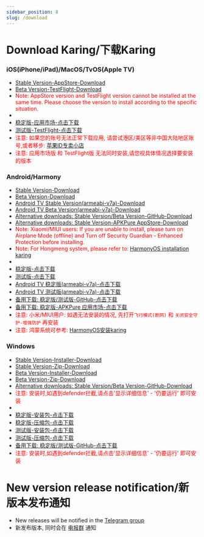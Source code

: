 ```yaml
---
sidebar_position: 8
slug: /download
---
```


# Download Karing/下载Karing

### iOS(iPhone/iPad)/MacOS/TvOS(Apple TV)
- [Stable Version-AppStore-Download](https://apps.apple.com/us/app/karing/id6472431552)
- [Beta Version-TestFlight-Download](https://testflight.apple.com/join/RLU59OsJ)
- <font color="red">Note: AppStore version and TestFlight version cannot be installed at the same time. Please choose the version to install according to the specific situation.</font>
-
- [稳定版-应用市场-点击下载](https://apps.apple.com/us/app/karing/id6472431552)
- [测试版-TestFlight-点击下载](https://testflight.apple.com/join/RLU59OsJ)
- <font color="red">注意: 如果您的账号无法正常下载应用, 请尝试港区/美区等非中国大陆地区账号,或者移步:  [苹果ID专卖小店](https://dot.karing.app/pi.html?r_c=xda)</font>
- <font color="red">注意: 应用市场版 和 TestFlight版 无法同时安装,请您视具体情况选择要安装的版本</font>

### Android/Harmony
- [Stable Version-Download](https://dot.karing.app/client.html?tag=android-stable)
- [Beta Version-Download](https://dot.karing.app/client.html?tag=android-beta)
- [Android TV Stable Version(armeabi-v7a)-Download](https://dot.karing.app/client.html?tag=android-armv7a-stable)
- [Android TV Beta Version(armeabi-v7a)-Download](https://dot.karing.app/client.html?tag=android-armv7a-beta)
- [Alternative downloads: Stable Version/Beta Version-GitHub-Download](https://github.com/KaringX/karing/releases/latest)
- [Alternative downloads: Stable Version-APKPure AppStore-Download](https://apkpure.com/p/com.nebula.karing)
- <font color="red">Note: Xiaomi/MIUI users: If you are unable to install, please turn on Airplane Mode (offline) and Turn off Security Guardian - Enhanced Protection before installing.</font>
- <font color="red">Note: For Hongmeng system, please refer to: [HarmonyOS installation karing](/blog/case/harmonyos)</font>
-
- [稳定版-点击下载](https://dot.karing.app/client.html?tag=android-stable)
- [测试版-点击下载](https://dot.karing.app/client.html?tag=android-beta)
- [Android TV 稳定版(armeabi-v7a)-点击下载](https://dot.karing.app/client.html?tag=android-armv7a-stable)
- [Android TV 测试版(armeabi-v7a)-点击下载](https://dot.karing.app/client.html?tag=android-armv7a-beta)
- [备用下载: 稳定版/测试版-GitHub-点击下载](https://github.com/KaringX/karing/releases/latest)
- [备用下载: 稳定版-APKPure 应用市场-点击下载](https://apkpure.com/p/com.nebula.karing)
- <font color="red">注意: 小米/MIUI用户: 如遇无法安装的情况, 先打开`飞行模式(断网)` 和 `关闭安全守护-增强防护` 再安装</font>
- <font color="red">注意: 鸿蒙系统可参考: [HarmonyOS安装karing](/blog/case/harmonyos)</font>

### Windows
- [Stable Version-Installer-Download](https://dot.karing.app/client.html?tag=windows-installer-stable)
- [Stable Version-Zip-Download](https://dot.karing.app/client.html?tag=windows-zip-stable)
- [Beta Version-Installer-Download](https://dot.karing.app/client.html?tag=windows-installer-beta)
- [Beta Version-Zip-Download](https://dot.karing.app/client.html?tag=windows-zip-beta)
- [Alternative downloads: Stable Version/Beta Version-GitHub-Download](https://github.com/KaringX/karing/releases/latest)
- <font color="red">注意: 安装时,如遇到defender拦截,请点击'显示详细信息' - '仍要运行' 即可安装</font>
-
- [稳定版-安装包-点击下载](https://dot.karing.app/client.html?tag=windows-installer-stable)
- [稳定版-压缩包-点击下载](https://dot.karing.app/client.html?tag=windows-zip-stable)
- [测试版-安装包-点击下载](https://dot.karing.app/client.html?tag=windows-installer-beta)
- [测试版-压缩包-点击下载](https://dot.karing.app/client.html?tag=windows-zip-beta)
- [备用下载: 稳定版/测试版-GitHub-点击下载](https://github.com/KaringX/karing/releases/latest)
- <font color="red">注意: 安装时,如遇到defender拦截,请点击'显示详细信息' - '仍要运行' 即可安装</font>


# New version release notification/新版本发布通知
- New releases will be notified in the [Telegram group](https://t.me/KaringApp)
- 新发布版本, 同时会在 [电报群](https://t.me/KaringApp) 通知





